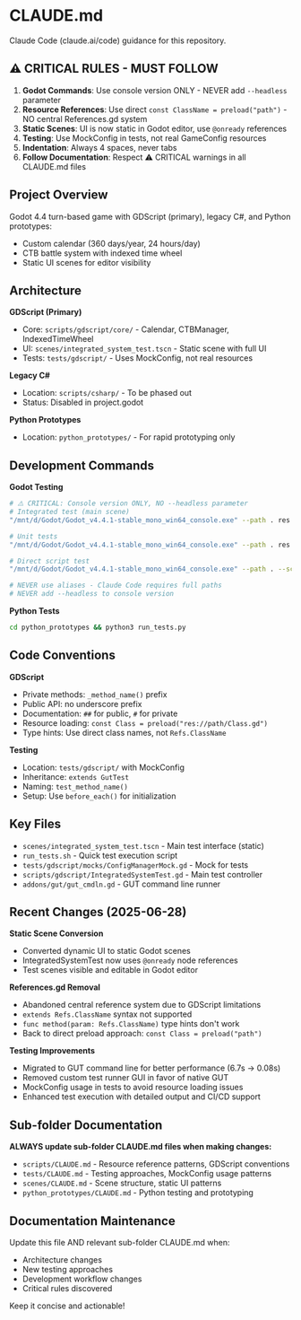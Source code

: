 # CLAUDE.md

Claude Code (claude.ai/code) guidance for this repository.

## ⚠️ CRITICAL RULES - MUST FOLLOW

1. **Godot Commands**: Use console version ONLY - NEVER add `--headless` parameter
2. **Resource References**: Use direct `const ClassName = preload("path")` - NO central References.gd system
3. **Static Scenes**: UI is now static in Godot editor, use `@onready` references
4. **Testing**: Use MockConfig in tests, not real GameConfig resources
5. **Indentation**: Always 4 spaces, never tabs
6. **Follow Documentation**: Respect ⚠️ CRITICAL warnings in all CLAUDE.md files

## Project Overview

Godot 4.4 turn-based game with GDScript (primary), legacy C#, and Python prototypes:
- Custom calendar (360 days/year, 24 hours/day)  
- CTB battle system with indexed time wheel
- Static UI scenes for editor visibility

## Architecture

**GDScript (Primary)**
- Core: `scripts/gdscript/core/` - Calendar, CTBManager, IndexedTimeWheel
- UI: `scenes/integrated_system_test.tscn` - Static scene with full UI
- Tests: `tests/gdscript/` - Uses MockConfig, not real resources

**Legacy C#** 
- Location: `scripts/csharp/` - To be phased out
- Status: Disabled in project.godot

**Python Prototypes**
- Location: `python_prototypes/` - For rapid prototyping only

## Development Commands

**Godot Testing**
```bash
# ⚠️ CRITICAL: Console version ONLY, NO --headless parameter
# Integrated test (main scene)
"/mnt/d/Godot/Godot_v4.4.1-stable_mono_win64_console.exe" --path . res://scenes/integrated_system_test.tscn

# Unit tests  
"/mnt/d/Godot/Godot_v4.4.1-stable_mono_win64_console.exe" --path . res://tests/test_scene.tscn

# Direct script test
"/mnt/d/Godot/Godot_v4.4.1-stable_mono_win64_console.exe" --path . --script tests/run_tests.gd

# NEVER use aliases - Claude Code requires full paths
# NEVER add --headless to console version
```

**Python Tests**
```bash
cd python_prototypes && python3 run_tests.py
```

## Code Conventions

**GDScript**
- Private methods: `_method_name()` prefix
- Public API: no underscore prefix  
- Documentation: `##` for public, `#` for private
- Resource loading: `const Class = preload("res://path/Class.gd")`
- Type hints: Use direct class names, not `Refs.ClassName`

**Testing**
- Location: `tests/gdscript/` with MockConfig
- Inheritance: `extends GutTest`
- Naming: `test_method_name()`
- Setup: Use `before_each()` for initialization

## Key Files

- `scenes/integrated_system_test.tscn` - Main test interface (static)
- `run_tests.sh` - Quick test execution script
- `tests/gdscript/mocks/ConfigManagerMock.gd` - Mock for tests
- `scripts/gdscript/IntegratedSystemTest.gd` - Main test controller
- `addons/gut/gut_cmdln.gd` - GUT command line runner

## Recent Changes (2025-06-28)

**Static Scene Conversion**
- Converted dynamic UI to static Godot scenes
- IntegratedSystemTest now uses `@onready` node references
- Test scenes visible and editable in Godot editor

**References.gd Removal**
- Abandoned central reference system due to GDScript limitations
- `extends Refs.ClassName` syntax not supported
- `func method(param: Refs.ClassName)` type hints don't work
- Back to direct preload approach: `const Class = preload("path")`

**Testing Improvements**  
- Migrated to GUT command line for better performance (6.7s → 0.08s)
- Removed custom test runner GUI in favor of native GUT
- MockConfig usage in tests to avoid resource loading issues
- Enhanced test execution with detailed output and CI/CD support

## Sub-folder Documentation

**ALWAYS update sub-folder CLAUDE.md files when making changes:**

- `scripts/CLAUDE.md` - Resource reference patterns, GDScript conventions
- `tests/CLAUDE.md` - Testing approaches, MockConfig usage patterns  
- `scenes/CLAUDE.md` - Scene structure, static UI patterns
- `python_prototypes/CLAUDE.md` - Python testing and prototyping

## Documentation Maintenance

Update this file AND relevant sub-folder CLAUDE.md when:
- Architecture changes
- New testing approaches  
- Development workflow changes
- Critical rules discovered

Keep it concise and actionable!